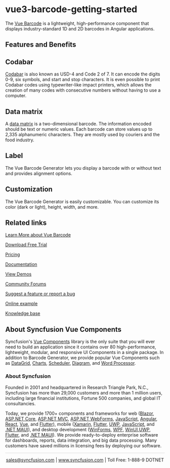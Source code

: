 # vue3-barcode-getting-started
The [Vue Barcode](https://www.syncfusion.com/vue-components/vue-barcode?utm_source=github&utm_medium=listing&utm_campaign=vue-barcode-github-samples) is a lightweight, high-performance component that displays industry-standard 1D and 2D barcodes in Angular applications.

## Features and Benefits

## Codabar

[Codabar](https://ej2.syncfusion.com/vue/documentation/barcode/barcodeGenerator/#codabar?utm_source=github&utm_medium=listing&utm_campaign=vue-barcode-github-samples) is also known as USD-4 and Code 2 of 7. It can encode the digits 0-9, six symbols, and start and stop characters. It is even possible to print Codabar codes using typewriter-like impact printers, which allows the creation of many codes with consecutive numbers without having to use a computer.

## Data matrix

A [data matrix](https://ej2.syncfusion.com/react/documentation/barcode/datamatrixgenerator/?utm_source=github&utm_medium=listing&utm_campaign=vue-barcode-github-samples) is a two-dimensional barcode. The information encoded should be text or numeric values. Each barcode can store values up to 2,335 alphanumeric characters. They are mostly used by couriers and the food industry.

## Label

The Vue Barcode Generator lets you display a barcode with or without text and provides alignment options.

## Customization

The Vue Barcode Generator is easily customizable. You can customize its color (dark or light), height, width, and more.

## Related links
[Learn More about Vue Barcode](https://www.syncfusion.com/vue-components/vue-barcode?utm_source=github&utm_medium=listing&utm_campaign=vue-barcode-github-samples)

[Download Free Trial](https://www.syncfusion.com/downloads/vue?utm_source=github&utm_medium=listing&utm_campaign=vue-barcode-github-samples)

[Pricing](https://www.syncfusion.com/sales/products/vue?utm_source=github&utm_medium=listing&utm_campaign=vue-barcode-github-samples)

[Documentation](https://ej2.syncfusion.com/vue/documentation/barcode/getting-started/?utm_source=github&utm_medium=listing&utm_campaign=vue-barcode-github-samples)

[View Demos](https://github.com/SyncfusionExamples/vue3-barcode-getting-started?utm_source=github&utm_medium=listing&utm_campaign=vue-barcode-github-samples)

[Community Forums](https://www.syncfusion.com/forums/vue-components?utm_source=github&utm_medium=listing&utm_campaign=vue-barcode-github-samples)

[Suggest a feature or report a bug](https://www.syncfusion.com/feedback/vue?utm_source=github&utm_medium=listing&utm_campaign=vue-barcode-github-samples)

[Online example](https://ej2.syncfusion.com/vue/demos/#/bootstrap5/barcode/ean8.html?utm_source=github&utm_medium=listing&utm_campaign=vue-barcode-github-samples)

[Knowledge base](https://www.syncfusion.com/kb/vue-components?utm_source=github&utm_medium=listing&utm_campaign=vue-barcode-github-samples)

## About Syncfusion Vue Components

Syncfusion's [Vue Components](https://www.syncfusion.com/vue-components?utm_source=github&utm_medium=listing&utm_campaign=vue-barcode-github-samples) library is the only suite that you will ever need to build an application since it contains over 80 high-performance, lightweight, modular, and responsive UI Components in a single package. In addition to Barcode Generator, we provide popular Vue Components such as [DataGrid](https://www.syncfusion.com/vue-components/vue-grid?utm_source=github&utm_medium=listing&utm_campaign=vue-barcode-github-samples), [Charts](https://www.syncfusion.com/vue-components/vue-charts?utm_source=github&utm_medium=listing&utm_campaign=vue-barcode-github-samples), [Scheduler](https://www.syncfusion.com/vue-components/vue-scheduler?utm_source=github&utm_medium=listing&utm_campaign=vue-barcode-github-samples), [Diagram](https://www.syncfusion.com/vue-components/vue-diagram?utm_source=github&utm_medium=listing&utm_campaign=vue-barcode-github-samples), and [Word Processor](https://www.syncfusion.com/vue-components/vue-word-processor?utm_source=github&utm_medium=listing&utm_campaign=vue-barcode-github-samples).

### About Syncfusion
Founded in 2001 and headquartered in Research Triangle Park, N.C., Syncfusion has more than 29,000 customers and more than 1 million users, including large financial institutions, Fortune 500 companies, and global IT consultancies.

Today, we provide 1700+ components and frameworks for web ([Blazor](https://www.syncfusion.com/blazor-components?utm_source=github&utm_medium=listing&utm_campaign=vue-barcode-github-samples), [ASP.NET Core](https://www.syncfusion.com/aspnet-core-ui-controls?utm_source=github&utm_medium=listing&utm_campaign=vue-barcode-github-samples), [ASP.NET MVC](https://www.syncfusion.com/aspnet-mvc-ui-controls?utm_source=github&utm_medium=listing&utm_campaign=vue-barcode-github-samples), [ASP.NET WebForms](https://www.syncfusion.com/jquery/aspnet-webforms-ui-controls?utm_source=github&utm_medium=listing&utm_campaign=vue-barcode-github-samples), [JavaScript](https://www.syncfusion.com/javascript-ui-controls?utm_source=github&utm_medium=listing&utm_campaign=vue-barcode-github-samples), [Angular](https://www.syncfusion.com/angular-ui-components?utm_source=github&utm_medium=listing&utm_campaign=vue-barcode-github-samples), [React](https://www.syncfusion.com/react-ui-components?utm_source=github&utm_medium=listing&utm_campaign=vue-barcode-github-samples), [Vue](https://www.syncfusion.com/vue-ui-components?utm_source=github&utm_medium=listing&utm_campaign=vue-barcode-github-samples), and [Flutter](https://www.syncfusion.com/flutter-widgets?utm_source=github&utm_medium=listing&utm_campaign=vue-barcode-github-samples)), mobile ([Xamarin](https://www.syncfusion.com/xamarin-ui-controls?utm_source=github&utm_medium=listing&utm_campaign=vue-barcode-github-samples), [Flutter](https://www.syncfusion.com/flutter-widgets?utm_source=github&utm_medium=listing&utm_campaign=vue-barcode-github-samples), [UWP](https://www.syncfusion.com/uwp-ui-controls?utm_source=github&utm_medium=listing&utm_campaign=vue-barcode-github-samples), [JavaScript](https://www.syncfusion.com/javascript-ui-controls?utm_source=github&utm_medium=listing&utm_campaign=vue-barcode-github-samples), and [.NET MAUI](https://www.syncfusion.com/maui-controls?utm_source=github&utm_medium=listing&utm_campaign=vue-barcode-github-samples)), and desktop development ([WinForms](https://www.syncfusion.com/winforms-ui-controls?utm_source=github&utm_medium=listing&utm_campaign=vue-barcode-github-samples), [WPF](https://www.syncfusion.com/wpf-controls?utm_source=github&utm_medium=listing&utm_campaign=vue-barcode-github-samples), [WinUI](https://www.syncfusion.com/winui-controls?utm_source=github&utm_medium=listing&utm_campaign=vue-barcode-github-samples),[UWP](https://www.syncfusion.com/uwp-ui-controls?utm_source=github&utm_medium=listing&utm_campaign=vue-barcode-github-samples), [Flutter](https://www.syncfusion.com/flutter-widgets?utm_source=github&utm_medium=listing&utm_campaign=vue-barcode-github-samples), and [.NET MAUI](https://www.syncfusion.com/maui-controls?utm_source=github&utm_medium=listing&utm_campaign=vue-barcode-github-samples)). We provide ready-to-deploy enterprise software for dashboards, reports, data integration, and big data processing. Many customers have saved millions in licensing fees by deploying our software.

<hr style="height:0.3px;border:none;color:lightgrey;background-color:lightgrey;" />

<p align="center">
<a href="mailto:sales@syncfusion.com?Subject=Syncfusion Vue Barcode Generator - GitHub" target="_top">sales@syncfusion.com</a> | <a href="https://www.syncfusion.com?utm_source=github&utm_medium=listing&utm_campaign=vue-barcode-github-samples">www.syncfusion.com</a> | Toll Free: 1-888-9 DOTNET <br>
</p>
